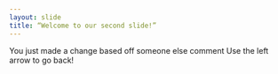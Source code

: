 ```yaml
---
layout: slide
title: “Welcome to our second slide!”
---
```

You just made a change based off someone else comment
Use the left arrow to go back!
